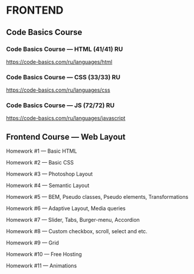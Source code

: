 # FRONTEND

## Code Basics Course

### Code Basics Course — HTML (41/41) RU
https://code-basics.com/ru/languages/html

### Code Basics Course — CSS (33/33) RU
https://code-basics.com/ru/languages/css

### Code Basics Course — JS (72/72) RU
https://code-basics.com/ru/languages/javascript

## Frontend Course — Web Layout

Homework #1 — Basic HTML

Homework #2 — Basic CSS

Homework #3 — Photoshop Layout

Homework #4 — Semantic Layout

Homework #5 — BEM, Pseudo classes, Pseudo elements,
Transformations

Homework #6 — Adaptive Layout, Media queries

Homework #7 — Slider, Tabs, Burger-menu, Accordion

Homework #8 — Custom checkbox, scroll, select and etc.

Homework #9 — Grid

Homework #10 — Free Hosting

Homework #11 — Animations
